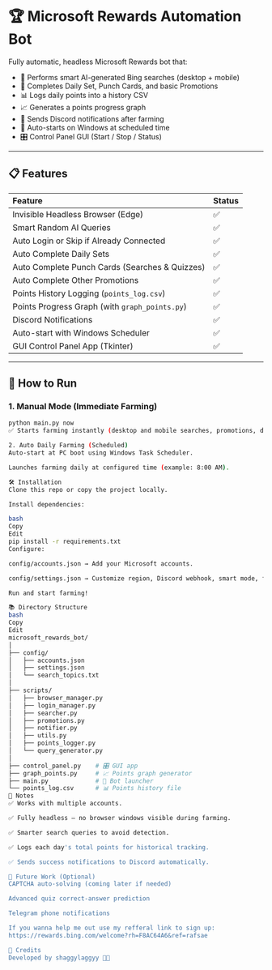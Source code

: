 # 🏆 Microsoft Rewards Automation Bot

Fully automatic, headless Microsoft Rewards bot that:

- 🔎 Performs smart AI-generated Bing searches (desktop + mobile)
- 🎯 Completes Daily Set, Punch Cards, and basic Promotions
- 📊 Logs daily points into a history CSV
- 📈 Generates a points progress graph
- 📩 Sends Discord notifications after farming
- 🚀 Auto-starts on Windows at scheduled time
- 🎛️ Control Panel GUI (Start / Stop / Status)

---

## 📋 Features

| Feature | Status |
|:--------|:-------|
| Invisible Headless Browser (Edge) | ✅ |
| Smart Random AI Queries | ✅ |
| Auto Login or Skip if Already Connected | ✅ |
| Auto Complete Daily Sets | ✅ |
| Auto Complete Punch Cards (Searches & Quizzes) | ✅ |
| Auto Complete Other Promotions | ✅ |
| Points History Logging (`points_log.csv`) | ✅ |
| Points Progress Graph (with `graph_points.py`) | ✅ |
| Discord Notifications | ✅ |
| Auto-start with Windows Scheduler | ✅ |
| GUI Control Panel App (Tkinter) | ✅ |

---

## 🚀 How to Run

### 1. Manual Mode (Immediate Farming)

```bash
python main.py now
✅ Starts farming instantly (desktop and mobile searches, promotions, daily sets).

2. Auto Daily Farming (Scheduled)
Auto-start at PC boot using Windows Task Scheduler.

Launches farming daily at configured time (example: 8:00 AM).

🛠 Installation
Clone this repo or copy the project locally.

Install dependencies:

bash
Copy
Edit
pip install -r requirements.txt
Configure:

config/accounts.json → Add your Microsoft accounts.

config/settings.json → Customize region, Discord webhook, smart mode, farming time.

Run and start farming!

📚 Directory Structure
bash
Copy
Edit
microsoft_rewards_bot/
│
├── config/
│   ├── accounts.json
│   ├── settings.json
│   └── search_topics.txt
│
├── scripts/
│   ├── browser_manager.py
│   ├── login_manager.py
│   ├── searcher.py
│   ├── promotions.py
│   ├── notifier.py
│   ├── utils.py
│   ├── points_logger.py
│   └── query_generator.py
│
├── control_panel.py    # 🎛️ GUI app
├── graph_points.py     # 📈 Points graph generator
├── main.py             # 🧠 Bot launcher
└── points_log.csv      # 📊 Points history file
📄 Notes
✅ Works with multiple accounts.

✅ Fully headless — no browser windows visible during farming.

✅ Smarter search queries to avoid detection.

✅ Logs each day's total points for historical tracking.

✅ Sends success notifications to Discord automatically.

🎯 Future Work (Optional)
CAPTCHA auto-solving (coming later if needed)

Advanced quiz correct-answer prediction

Telegram phone notifications

If you wanna help me out use my refferal link to sign up:
https://rewards.bing.com/welcome?rh=F8AC64A6&ref=rafsae

🧠 Credits
Developed by shaggylaggyy 🧠🚀
